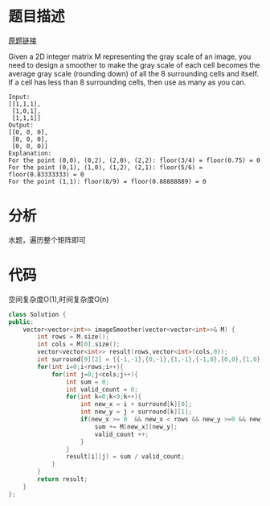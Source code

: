 # 题目描述

[原题链接](https://leetcode.com/problems/image-smoother/description/)

Given a 2D integer matrix M representing the gray scale of an image, you need to design a smoother to make the gray scale of each cell becomes the average gray scale (rounding down) of all the 8 surrounding cells and itself. If a cell has less than 8 surrounding cells, then use as many as you can.
```
Input:
[[1,1,1],
 [1,0,1],
 [1,1,1]]
Output:
[[0, 0, 0],
 [0, 0, 0],
 [0, 0, 0]]
Explanation:
For the point (0,0), (0,2), (2,0), (2,2): floor(3/4) = floor(0.75) = 0
For the point (0,1), (1,0), (1,2), (2,1): floor(5/6) = floor(0.83333333) = 0
For the point (1,1): floor(8/9) = floor(0.88888889) = 0
```

<!--more-->

# 分析
水题，遍历整个矩阵即可

# 代码
空间复杂度O(1),时间复杂度O(n)
```C++
class Solution {
public:
    vector<vector<int>> imageSmoother(vector<vector<int>>& M) {
        int rows = M.size();
        int cols = M[0].size();
        vector<vector<int>> result(rows,vector<int>(cols,0));
        int surround[9][2] = {{-1,-1},{0,-1},{1,-1},{-1,0},{0,0},{1,0},{-1,1},{0,1},{1,1}};
        for(int i=0;i<rows;i++){
            for(int j=0;j<cols;j++){
                int sum = 0;
                int valid_count = 0;
                for(int k=0;k<9;k++){
                    int new_x = i + surround[k][0];
                    int new_y = j + surround[k][1];
                    if(new_x >= 0  && new_x < rows && new_y >=0 && new_y < cols){
                        sum += M[new_x][new_y];
                        valid_count ++;
                    }
                }
                result[i][j] = sum / valid_count;
            }
        }
        return result;
    }
};
```
